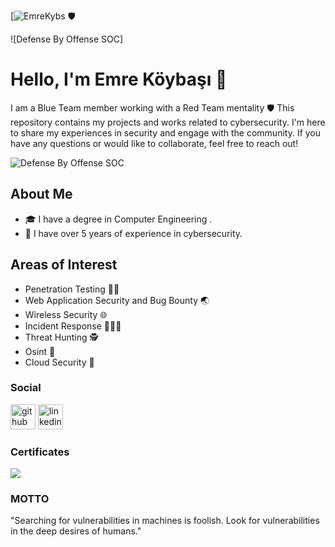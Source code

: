 [![EmreKybs](https://img.shields.io/badge/MadeBy-EmreKybs-blue) 🛡️

![Defense By Offense SOC]
# Hello, I'm Emre Köybaşı 👋 
I am a Blue Team member working with a Red Team mentality 🛡
This repository contains my projects and works related to cybersecurity. I'm here to share my experiences in security and engage with the community. If you have any questions or would like to collaborate, feel free to reach out!

![Defense By Offense SOC](https://github.com/emrekybs/emrekybs/blob/main/emre.png)

## About Me
- 🎓 I have a degree in Computer Engineering .
- 💼 I have over 5 years of experience in cybersecurity.
  
## Areas of Interest 
- Penetration Testing 🥷🏻
- Web Application Security and Bug Bounty 🌏
- Wireless Security 🌐 
- Incident Response 🧑🏻‍💻
- Threat Hunting 🕵
- Osint 👥
- Cloud Security 🚀

### Social
[<img src='https://cdn.jsdelivr.net/npm/simple-icons@3.0.1/icons/github.svg' alt='github' height='40'>](https://github.com/emrekybs)  [<img src='https://cdn.jsdelivr.net/npm/simple-icons@3.0.1/icons/linkedin.svg' alt='linkedin' height='40'>](https://www.linkedin.com/in/emre-koybasi/)  

### Certificates
<img src="https://github.com/emrekybs/emrekybs/blob/main/certificates.png">

### MOTTO
"Searching for vulnerabilities in machines is foolish. Look for vulnerabilities in the deep desires of humans."
